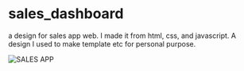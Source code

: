# sales_dashboard

a design for sales app web. I made it from html, css, and javascript. A design I used to make template etc for personal purpose.

![SALES APP](https://user-images.githubusercontent.com/30251013/164341383-e3162603-5360-4fe5-85f9-b8d2f6ab11b1.png)
